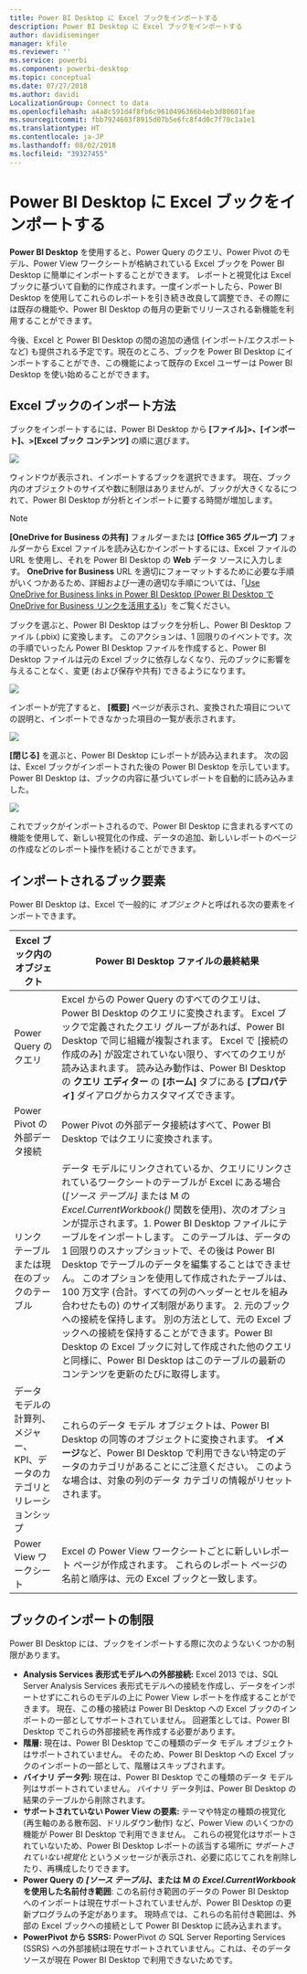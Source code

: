 ```yaml
---
title: Power BI Desktop に Excel ブックをインポートする
description: Power BI Desktop に Excel ブックをインポートする
author: davidiseminger
manager: kfile
ms.reviewer: ''
ms.service: powerbi
ms.component: powerbi-desktop
ms.topic: conceptual
ms.date: 07/27/2018
ms.author: davidi
LocalizationGroup: Connect to data
ms.openlocfilehash: a4a8c591d4f8fb6c9610496366b4eb3d80601fae
ms.sourcegitcommit: fbb7924603f8915d07b5e6fc8f4d0c7f70c1a1e1
ms.translationtype: HT
ms.contentlocale: ja-JP
ms.lasthandoff: 08/02/2018
ms.locfileid: "39327455"
---
```

# <a name="import-excel-workbooks-into-power-bi-desktop"></a>Power BI Desktop に Excel ブックをインポートする
**Power BI Desktop** を使用すると、Power Query のクエリ、Power Pivot のモデル、Power View ワークシートが格納されている Excel ブックを Power BI Desktop に簡単にインポートすることができます。 レポートと視覚化は Excel ブックに基づいて自動的に作成されます。一度インポートしたら、Power BI Desktop を使用してこれらのレポートを引き続き改良して調整でき、その際には既存の機能や、Power BI Desktop の毎月の更新でリリースされる新機能を利用することができます。

今後、Excel と Power BI Desktop の間の追加の通信 (インポート/エクスポートなど) も提供される予定です。現在のところ、ブックを Power BI Desktop にインポートすることができ、この機能によって既存の Excel ユーザーは Power BI Desktop を使い始めることができます。

## <a name="how-do-i-import-an-excel-workbook"></a>Excel ブックのインポート方法
ブックをインポートするには、Power BI Desktop から **[ファイル]\>、[インポート]、\>[Excel ブック コンテンツ]** の順に選びます。

![](media/desktop-import-excel-workbooks/importexceltopbi_1.png)

ウィンドウが表示され、インポートするブックを選択できます。 現在、ブック内のオブジェクトのサイズや数に制限はありませんが、ブックが大きくなるにつれて、Power BI Desktop が分析とインポートに要する時間が増加します。

> [!NOTE]
> **[OneDrive for Business の共有]** フォルダーまたは **[Office 365 グループ]** フォルダーから Excel ファイルを読み込むかインポートするには、Excel ファイルの URL を使用し、それを Power BI Desktop の **Web** データ ソースに入力します。 **OneDrive for Business** URL を適切にフォーマットするために必要な手順がいくつかあるため、詳細および一連の適切な手順については、「[Use OneDrive for Business links in Power BI Desktop (Power BI Desktop で OneDrive for Business リンクを活用する)](desktop-use-onedrive-business-links.md)」をご覧ください。
> 
> 

ブックを選ぶと、Power BI Desktop はブックを分析し、Power BI Desktop ファイル (.pbix) に変換します。 このアクションは、1 回限りのイベントです。次の手順でいったん Power BI Desktop ファイルを作成すると、Power BI Desktop ファイルは元の Excel ブックに依存しなくなり、元のブックに影響を与えることなく、変更 (および保存や共有) できるようになります。

![](media/desktop-import-excel-workbooks/importexceltopbi_2.png)

インポートが完了すると、 **[概要]** ページが表示され、変換された項目についての説明と、インポートできなかった項目の一覧が表示されます。

![](media/desktop-import-excel-workbooks/importexceltopbi_3.png)

**[閉じる]** を選ぶと、Power BI Desktop にレポートが読み込まれます。 次の図は、Excel ブックがインポートされた後の Power BI Desktop を示しています。Power BI Desktop は、ブックの内容に基づいてレポートを自動的に読み込みました。

![](media/desktop-import-excel-workbooks/importexceltopbi_4.png)

これでブックがインポートされるので、Power BI Desktop に含まれるすべての機能を使用して、新しい視覚化の作成、データの追加、新しいレポートのページの作成などのレポート操作を続けることができます。

## <a name="which-workbook-elements-are-imported"></a>インポートされるブック要素
Power BI Desktop は、Excel で一般的に *オブジェクト*と呼ばれる次の要素をインポートできます。

| Excel ブック内のオブジェクト | Power BI Desktop ファイルの最終結果 |
| --- | --- |
| Power Query のクエリ |Excel からの Power Query のすべてのクエリは、Power BI Desktop のクエリに変換されます。 Excel ブックで定義されたクエリ グループがあれば、Power BI Desktop で同じ組織が複製されます。 Excel で [接続の作成のみ] が設定されていない限り、すべてのクエリが読み込まれます。 読み込み動作は、Power BI Desktop の **クエリ エディター** の **[ホーム]** タブにある **[プロパティ]** ダイアログからカスタマイズできます。 |
| Power Pivot の外部データ接続 |Power Pivot の外部データ接続はすべて、Power BI Desktop ではクエリに変換されます。 |
| リンク テーブルまたは現在のブックのテーブル |データ モデルにリンクされているか、クエリにリンクされているワークシートのテーブルが Excel にある場合 (*[ソース テーブル]* または M の *Excel.CurrentWorkbook()* 関数を使用)、次のオプションが提示されます。1.  Power BI Desktop ファイルにテーブルをインポートします。 このテーブルは、データの 1 回限りのスナップショットで、その後は Power BI Desktop でテーブルのデータを編集することはできません。 このオプションを使用して作成されたテーブルは、100 万文字 (合計。すべての列のヘッダーとセルを組み合わせたもの) のサイズ制限があります。 2. 元のブックへの接続を保持します。 別の方法として、元の Excel ブックへの接続を保持することができます。Power BI Desktop の Excel ブックに対して作成された他のクエリと同様に、Power BI Desktop はこのテーブルの最新のコンテンツを更新のたびに取得します。 |
| データ モデルの計算列、メジャー、KPI、データのカテゴリとリレーションシップ |これらのデータ モデル オブジェクトは、Power BI Desktop の同等のオブジェクトに変換されます。 **イメージ**など、Power BI Desktop で利用できない特定のデータのカテゴリがあることにご注意ください。 このような場合は、対象の列のデータ カテゴリの情報がリセットされます。 |
| Power View ワークシート |Excel の Power View ワークシートごとに新しいレポート ページが作成されます。 これらのレポート ページの名前と順序は、元の Excel ブックと一致します。 |

## <a name="are-there-any-limitations-to-importing-a-workbook"></a>ブックのインポートの制限
Power BI Desktop には、ブックをインポートする際に次のようないくつかの制限があります。

* **Analysis Services 表形式モデルへの外部接続:** Excel 2013 では、SQL Server Analysis Services 表形式モデルへの接続を作成し、データをインポートせずにこれらのモデルの上に Power View レポートを作成することができます。 現在、この種の接続は Power BI Desktop への Excel ブックのインポートの一部としてサポートされていません。 回避策としては、Power BI Desktop でこれらの外部接続を再作成する必要があります。
* **階層:** 現在は、Power BI Desktop でこの種類のデータ モデル オブジェクトはサポートされていません。 そのため、Power BI Desktop への Excel ブックのインポートの一部として、階層はスキップされます。
* **バイナリ データ列:** 現在は、Power BI Desktop でこの種類のデータ モデル列はサポートされていません。 バイナリ データ列は、Power BI Desktop の結果のテーブルから削除されます。
* **サポートされていない Power View の要素:** テーマや特定の種類の視覚化 (再生軸のある散布図、ドリルダウン動作) など、Power View のいくつかの機能が Power BI Desktop で利用できません。 これらの視覚化はサポートされていないため、Power BI Desktop レポートの該当する場所に *サポートされていない視覚化* というメッセージが表示され、必要に応じてこれを削除したり、再構成したりできます。
* **Power Query の** ***[ソース テーブル]*****、または M の** ***Excel.CurrentWorkbook*** **を使用した名前付き範囲**: この名前付き範囲のデータの Power BI Desktop へのインポートは現在サポートされていませんが、Power BI Desktop の更新プログラムの予定があります。 現時点では、これらの名前付き範囲は、外部の Excel ブックへの接続として Power BI Desktop に読み込まれます。
* **PowerPivot から SSRS:** PowerPivot の SQL Server Reporting Services (SSRS) への外部接続は現在サポートされていません。これは、そのデータ ソースが現在 Power BI Desktop で利用できないためです。


